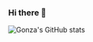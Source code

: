 ### Hi there 👋

![Gonza's GitHub stats](https://github-readme-stats.vercel.app/api?username=Gonzaa3007&show_icons=true&theme=onedark)

<!--
**Gonzaa3007/Gonzaa3007** is a ✨ _special_ ✨ repository because its `README.md` (this file) appears on your GitHub profile.

Here are some ideas to get you started:

- 🔭 I’m currently working on ...
- 🌱 I’m currently learning ...
- 👯 I’m looking to collaborate on ...
- 🤔 I’m looking for help with ...
- 💬 Ask me about ...
- 📫 How to reach me: ...
- 😄 Pronouns: ...
- ⚡ Fun fact: ...
-->
